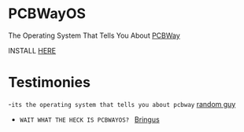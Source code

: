 # PCBWayOS
The Operating System That Tells You About [PCBWay](pcbway.com)


INSTALL [HERE](https://sites.google.com/view/pcbwayos/home)

# Testimonies

-`its the operating system that tells you about pcbway` [random guy](https://youtu.be/qp-I1hm5UVU?si=KWXzkGOXxP_EKpJV)
- `WAIT WHAT THE HECK IS PCBWAYOS? ` [Bringus](https://youtu.be/qp-I1hm5UVU?si=KWXzkGOXxP_EKpJV)
